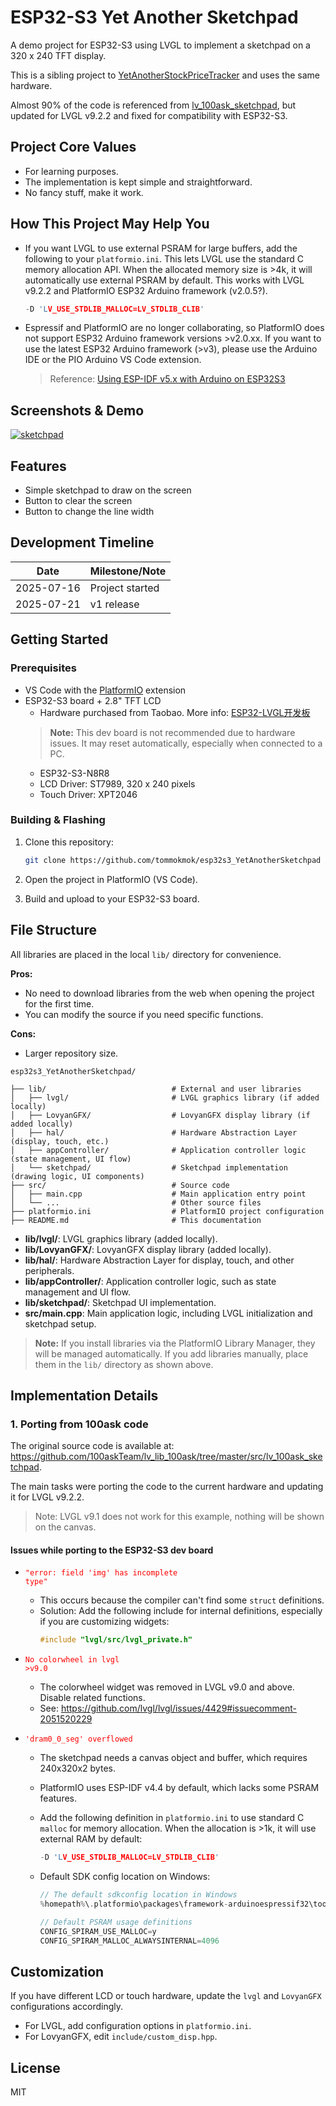 # ESP32-S3 Yet Another Sketchpad

A demo project for ESP32-S3 using LVGL to implement a sketchpad on a 320 x 240 TFT display.

This is a sibling project to [YetAnotherStockPriceTracker](https://github.com/tommokmok/esp32s3_YetAnotherStockPricceTracker) and uses the same hardware.

Almost 90% of the code is referenced from [lv_100ask_sketchpad](https://github.com/100askTeam/lv_lib_100ask/tree/master/src/lv_100ask_sketchpad), but updated for LVGL v9.2.2 and fixed for compatibility with ESP32-S3.

## Project Core Values

- For learning purposes.
- The implementation is kept simple and straightforward.
- No fancy stuff,  make it work.

## How This Project May Help You

- If you want LVGL to use external PSRAM for large buffers, add the following to your `platformio.ini`. This lets LVGL use the standard C memory allocation API. When the allocated memory size is >4k, it will automatically use external PSRAM by default. This works with LVGL v9.2.2 and PlatformIO ESP32 Arduino framework (v2.0.5?).

    ```c
    -D 'LV_USE_STDLIB_MALLOC=LV_STDLIB_CLIB'
    ```

- Espressif and PlatformIO are no longer collaborating, so PlatformIO does not support ESP32 Arduino framework versions >v2.0.xx. If you want to use the latest ESP32 Arduino framework (>v3), please use the Arduino IDE or the PIO Arduino VS Code extension.

    > Reference: [Using ESP-IDF v5.x with Arduino on ESP32S3](https://community.platformio.org/t/using-esp-idf-v5-x-with-arduino-on-esp32s3/45597)

## Screenshots & Demo

<a href="https://ibb.co/LXDT5wT2"><img src="https://i.ibb.co/LXDT5wT2/sketchpad.gif" alt="sketchpad" border="0"></a>

## Features

- Simple sketchpad to draw on the screen
- Button to clear the screen
- Button to change the line width

## Development Timeline

| Date       | Milestone/Note   |
|------------|------------------|
| 2025-07-16 | Project started  |
| 2025-07-21 | v1 release       |


## Getting Started

### Prerequisites

- VS Code with the [PlatformIO](https://platformio.org/) extension
- ESP32-S3 board + 2.8" TFT LCD
    - Hardware purchased from Taobao. More info: [ESP32-LVGL开发板](http://wiki.waaax.cn/boards/ESP32/ESP32-LVGL%E5%BC%80%E5%8F%91%E6%9D%BF.html)
    > **Note:** This dev board is not recommended due to hardware issues. It may reset automatically, especially when connected to a PC.
    - ESP32-S3-N8R8
    - LCD Driver: ST7989, 320 x 240 pixels
    - Touch Driver: XPT2046

### Building & Flashing

1. Clone this repository:
    ```sh
    git clone https://github.com/tommokmok/esp32s3_YetAnotherSketchpad
    ```

2. Open the project in PlatformIO (VS Code).

3. Build and upload to your ESP32-S3 board.

## File Structure

All libraries are placed in the local `lib/` directory for convenience.

**Pros:**
- No need to download libraries from the web when opening the project for the first time.
- You can modify the source if you need specific functions.

**Cons:**
- Larger repository size.

```
esp32s3_YetAnotherSketchpad/

├── lib/                            # External and user libraries
│   ├── lvgl/                       # LVGL graphics library (if added locally)
│   ├── LovyanGFX/                  # LovyanGFX display library (if added locally)
│   ├── hal/                        # Hardware Abstraction Layer (display, touch, etc.)
│   ├── appController/              # Application controller logic (state management, UI flow)
│   └── sketchpad/                  # Sketchpad implementation (drawing logic, UI components)
├── src/                            # Source code
│   ├── main.cpp                    # Main application entry point
│   └── ...                         # Other source files
├── platformio.ini                  # PlatformIO project configuration
├── README.md                       # This documentation

```

- **lib/lvgl/**: LVGL graphics library (added locally).
- **lib/LovyanGFX/**: LovyanGFX display library (added locally).
- **lib/hal/**: Hardware Abstraction Layer for display, touch, and other peripherals.
- **lib/appController/**: Application controller logic, such as state management and UI flow.
- **lib/sketchpad/**: Sketchpad UI implementation.
- **src/main.cpp**: Main application logic, including LVGL initialization and sketchpad setup.

> **Note:** If you install libraries via the PlatformIO Library Manager, they will be managed automatically. If you add libraries manually, place them in the `lib/` directory as shown above.

## Implementation Details

### 1. Porting from 100ask code

The original source code is available at: https://github.com/100askTeam/lv_lib_100ask/tree/master/src/lv_100ask_sketchpad.

The main tasks were porting the code to the current hardware and updating it for LVGL v9.2.2.

> Note: LVGL v9.1 does not work for this example, nothing will be shown on the canvas.

#### Issues while porting to the ESP32-S3 dev board

- <code style="color : red">"error: field 'img' has incomplete type"</code>
    - This occurs because the compiler can't find some `struct` definitions.
    - Solution: Add the following include for internal definitions, especially if you are customizing widgets:
        ```c
        #include "lvgl/src/lvgl_private.h"
        ```

- <code style="color : red">No colorwheel in lvgl >v9.0</code>
    - The colorwheel widget was removed in LVGL v9.0 and above. Disable related functions.
    - See: https://github.com/lvgl/lvgl/issues/4429#issuecomment-2051520229

- <code style="color : red">'dram0_0_seg' overflowed</code>
    - The sketchpad needs a canvas object and buffer, which requires 240x320x2 bytes.
    - PlatformIO uses ESP-IDF v4.4 by default, which lacks some PSRAM features.
    - Add the following definition in `platformio.ini` to use standard C `malloc` for memory allocation. When the allocation is >1k, it will use external RAM by default:
        ```c
        -D 'LV_USE_STDLIB_MALLOC=LV_STDLIB_CLIB'
        ```

    - Default SDK config location on Windows:
        ```c
        // The default sdkconfig location in Windows
        %homepath%\.platformio\packages\framework-arduinoespressif32\tools\sdk\esp32s3

        // Default PSRAM usage definitions
        CONFIG_SPIRAM_USE_MALLOC=y
        CONFIG_SPIRAM_MALLOC_ALWAYSINTERNAL=4096
        ```

## Customization

If you have different LCD or touch hardware, update the `lvgl` and `LovyanGFX` configurations accordingly.

- For LVGL, add configuration options in `platformio.ini`.
- For LovyanGFX, edit `include/custom_disp.hpp`.

## License

MIT
